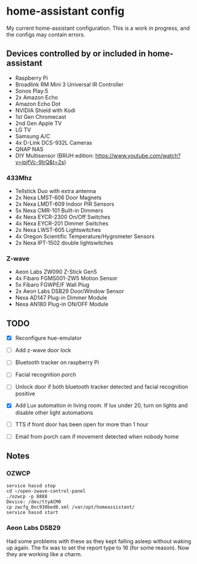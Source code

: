 # home-assistant config
My current home-assistant configuration. This is a work in progress, and the configs may contain errors.

## Devices controlled by or included in home-assistant
* Raspberry Pi
* Broadlink RM Mini 3 Universal IR Controller
* Sonos Play:5
* 2x Amazon Echo
* Amazon Echo Dot
* NVIDIA Shield with Kodi
* 1st Gen Chromecast
* 2nd Gen Apple TV
* LG TV
* Samsung A/C
* 4x D-Link DCS-932L Cameras
* QNAP NAS
* DIY Multisensor (BRUH edition: https://www.youtube.com/watch?v=jpjfVc-9IrQ&t=2s)

### 433Mhz
* Tellstick Duo with extra antenna
* 2x Nexa LMST-606 Door Magnets
* 2x Nexa LMDT-609 Indoor PIR Sensors
* 5x Nexa CMR-101 Built-in Dimmers
* 4x Nexa EYCR-2300 On/Off Switches
* 4x Nexa EYCR-201 Dimmer Switches
* 2x Nexa LWST-605 Lightswitches
* 4x Oregon Scientific Temperature/Hygrometer Sensors
* 2x Nexa IPT-1502 double lightswitches

### Z-wave
* Aeon Labs ZW090 Z-Stick Gen5
* 4x Fibaro FGMS001-ZW5 Motion Sensor
* 5x Fibaro FGWPE/F Wall Plug
* 2x Aeon Labs DSB29 Door/Window Sensor
* Nexa AD147 Plug-in Dimmer Module
* Nexa AN180 Plug-in ON/OFF Module

## TODO
- [x] Reconfigure hue-emulator
- [ ] Add z-wave door lock
- [ ] Bluetooth tracker on raspberry Pi
- [ ] Facial recognition porch
- [ ] Unlock door if both bluetooth tracker detected and facial recognition positive
- [x] Add Lux automation in living room. If lux under 20, turn on lights and disable other light automations
- [ ] TTS if front door has been open for more than 1 hour
- [ ] Email from porch cam if movement detected when nobody home


## Notes
### OZWCP
```
service hassd stop
cd ~/open-zwave-control-panel
./ozwcp -p 8888
Device: /dev/ttyACM0
cp zwcfg_0xc930bed8.xml /var/opt/homeassistant/
service hassd start
```

### Aeon Labs DSB29
Had some problems with these as they kept falling asleep without waking up again. 
The fix was to set the report type to 16 (for some reason). Now they are working like a charm.

